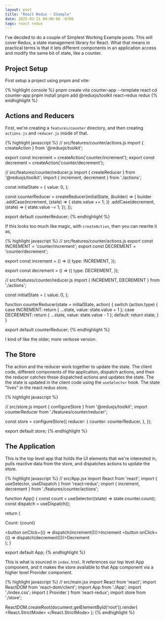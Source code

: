 ```yaml
---
layout: post
title: "React Redux - Example"
date: 2025-03-21 00:00:00 -0700
tags: react redux
---
```


I've decided to do a couple of Simplest Working Example posts. This will cover
Redux, a state management library for React. What that means in practical terms
is that it lets different components in an application access and modify the
same bit of state, like a counter.

## Project Setup

First setup a project using pnpm and vite:

{% highlight console %}
pnpm create vite counter-app --template react
cd counter-app
pnpm install
pnpm add @reduxjs/toolkit react-redux redux
{% endhighlight %}

## Actions and Reducers

First, we're creating a `features/counter` directory, and then creating
`actions.js` and `reducer.js` inside of that.

{% highlight javascript %}
// src/features/counter/actions.js
import { createAction } from '@reduxjs/toolkit';

export const increment = createAction('counter/increment');
export const decrement = createAction('counter/decrement');

// src/features/counter/reducer.js
import { createReducer } from '@reduxjs/toolkit';
import { increment, decrement } from './actions';

const initialState = {
  value: 0,
};

const counterReducer = createReducer(initialState, (builder) => {
  builder
    .addCase(increment, (state) => {
      state.value += 1;
    })
    .addCase(decrement, (state) => {
      state.value -= 1;
    });
});

export default counterReducer;
{% endhighlight %}

If this looks too much like magic, with `createAction`, then you can rewrite
it as,

{% highlight javascript %}
// src/features/counter/actions.js
export const INCREMENT = 'counter/increment';
export const DECREMENT = 'counter/decrement';

export const increment = () => ({
  type: INCREMENT,
});

export const decrement = () => ({
  type: DECREMENT,
});

// src/features/counter/reducer.js
import { INCREMENT, DECREMENT } from './actions';

const initialState = {
  value: 0,
};

function counterReducer(state = initialState, action) {
  switch (action.type) {
    case INCREMENT:
      return { ...state, value: state.value + 1 };
    case DECREMENT:
      return { ...state, value: state.value - 1 };
    default:
      return state;
  }
}

export default counterReducer;
{% endhighlight %}

I kind of like the older, more verbose version.

## The Store

The action and the reducer work together to update the state. The client code,
different components of the application, dispatch actions, and then the reducer
catches those dispatched actions and updates the state. The the state is
updated in the client code using the `useSelector` hook. The state "lives" in
the react redux store.

{% highlight javascript %}

// src/store.js
import { configureStore } from '@reduxjs/toolkit';
import counterReducer from './features/counter/reducer';

const store = configureStore({
  reducer: {
    counter: counterReducer,
  },
});

export default store;
{% endhighlight %}

## The Application

This is the top level app that holds the UI elements that we're interested in,
pulls reactive data from the store, and dispatches actions to update the store.

{% highlight javascript %}
// src/App.jsx
import React from 'react';
import { useSelector, useDispatch } from 'react-redux';
import { increment, decrement } from './features/counter/actions';

function App() {
  const count = useSelector((state) => state.counter.count);
  const dispatch = useDispatch();

  return (
    <div>
      <p>Count: {count}</p>
      <button onClick={() => dispatch(increment())}>Increment</button>
      <button onClick={() => dispatch(decrement())}>Decrement</button>
    </div>
  );
}

export default App;
{% endhighlight %}

This is what is sourced in `index.html`. It references our top level App
component, and it makes the store available to that App component via a higher
level Provider component.

{% highlight javascript %}
// src/main.jsx
import React from 'react';
import ReactDOM from 'react-dom/client';
import App from './App';
import './index.css';
import { Provider } from 'react-redux';
import store from './store';

ReactDOM.createRoot(document.getElementById('root')).render(
  <React.StrictMode>
    <Provider store={store}>
      <App />
    </Provider>
  </React.StrictMode>
);
{% endhighlight %}
